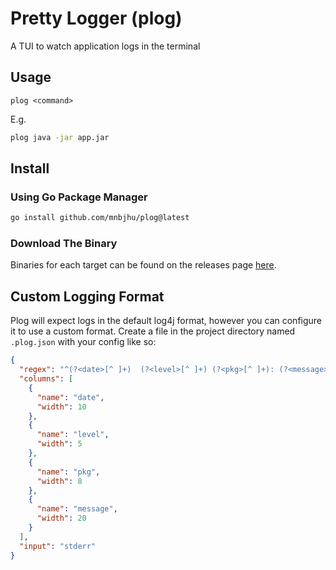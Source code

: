 # Pretty Logger (plog)

A TUI to watch application logs in the terminal

## Usage

```
plog <command>
```

E.g.

```bash
plog java -jar app.jar
```

## Install

### Using Go Package Manager

```bash
go install github.com/mnbjhu/plog@latest
```

### Download The Binary

Binaries for each target can be found on the releases page [here](https://github.com/mnbjhu/plog/releases/latest).

## Custom Logging Format

Plog will expect logs in the default log4j format, however you can configure it to use a custom format.
Create a file in the project directory named `.plog.json` with your config like so:

```json
{
  "regex": "^(?<date>[^ ]+)  (?<level>[^ ]+) (?<pkg>[^ ]+): (?<message>.*)$",
  "columns": [
    {
      "name": "date",
      "width": 10
    },
    {
      "name": "level",
      "width": 5
    },
    {
      "name": "pkg",
      "width": 8
    },
    {
      "name": "message",
      "width": 20
    }
  ],
  "input": "stderr"
}
```
